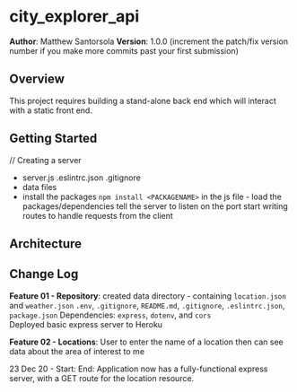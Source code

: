 # city_explorer_api

**Author**: Matthew Santorsola
**Version**: 1.0.0 (increment the patch/fix version number if you make more commits past your first submission)

## Overview

This project requires building a stand-alone back end which will interact with a static front end.

## Getting Started
<!-- What are the steps that a user must take in order to build this app on their own machine and get it running? -->

// Creating a server

- server.js .eslintrc.json .gitignore
- data files
- install the packages `npm install <PACKAGENAME>`
in the js file - load the packages/dependencies
tell the server to listen on the port
start writing routes to handle requests from the client

## Architecture
<!-- Provide a detailed description of the application design. What technologies (languages, libraries, etc) you're using, and any other relevant design information. -->

## Change Log

__Feature 01 - Repository__:
created data directory - containing `location.json` and `weather.json`
`.env`, `.gitignore`, `README.md`, `.gitignore`, `.eslintrc.json`, `package.json`
Dependencies: `express`, `dotenv`, and `cors`  
Deployed basic express server to Heroku

__Feature 02 - Locations__: User to enter the name of a location then can see data about the area of interest to me

23 Dec 20 - Start:  End:
Application now has a fully-functional express server, with a GET route for the location resource.

<!-- Use this area to document the iterative changes made to your application as each feature is successfully implemented. Use time stamps. Here's an examples:

## Credits and Collaborations
<!-- Give credit (and a link) to other people or resources that helped you build this application. -->